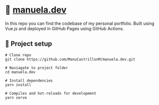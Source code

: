 #  :watermelon: [manuela.dev](https://www.manuela.dev/)

In this repo you can find the codebase of my personal portfolio. Built using Vue.js and deployed in GitHub Pages using GitHub Actions.


## :wrench: Project setup
```
# Clone repo
git clone https://github.com/ManuCastrillonM/manuela.dev.git

# Naviagate to project folder
cd manuela.dev

# Install dependencies
yarn install

# Compiles and hot-reloads for development
yarn serve
```